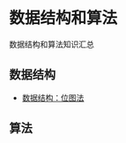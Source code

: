 # 数据结构和算法
数据结构和算法知识汇总

## 数据结构
- [数据结构：位图法](https://blog.csdn.net/wypblog/article/details/8237956)

## 算法
